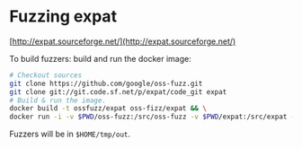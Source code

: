 Fuzzing expat
=============

[http://expat.sourceforge.net/](http://expat.sourceforge.net/)

To build fuzzers: build and run the docker image:
````bash
# Checkout sources
git clone https://github.com/google/oss-fuzz.git
git clone git://git.code.sf.net/p/expat/code_git expat
# Build & run the image.
docker build -t ossfuzz/expat oss-fizz/expat && \
docker run -i -v $PWD/oss-fuzz:/src/oss-fuzz -v $PWD/expat:/src/expat -v $HOME/tmp/out:/out -t ossfuzz/expat
````
Fuzzers will be in `$HOME/tmp/out`.


